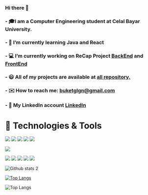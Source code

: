### Hi there 👋

###  - 🎓I am a Computer Engineering student at Celal Bayar University.
###  - 🌟  I’m currently learning Java and React
###  - 💻 I’m currently working on ReCap Project [BackEnd](https://github.com/buketglgn/ReCapProject) and [FrontEnd](https://github.com/buketglgn/recap-FrontEnd)
###  - 😃 All of my projects are available at [all repository.](https://github.com/buketglgn?tab=repositories)
###  - ✉️ How to reach me: buketglgn@gmail.com
###  - 🔗 My LinkedIn account [LinkedIn](https://www.linkedin.com/in/buket-g%C3%BClg%C3%BCn-3086aa1ba/)


 # 🔨 Technologies & Tools
 
<img src="https://img.shields.io/badge/C%23-239120?style=for-the-badge&logo=c-sharp&logoColor=white"></img>
<img src="https://img.shields.io/badge/.NET-5C2D91?style=for-the-badge&logo=.net&logoColor=white"></img>
<img src="https://img.shields.io/badge/Java-ED8B00?style=for-the-badge&logo=java&logoColor=white"></img>
<img src="https://img.shields.io/badge/Spring-6DB33F?style=for-the-badge&logo=spring&logoColor=white"></img>
<img src="https://img.shields.io/badge/Python-5C2D91?style=for-the-badge&logo=python&logoColor=white"></img>

<img src="https://img.shields.io/badge/Microsoft_SQL_Server-CC2927?style=for-the-badge&logo=microsoft-sql-server&logoColor=white"></img>

<img src="https://img.shields.io/badge/Angular-DD0031?style=for-the-badge&logo=angular&logoColor=white"></img>
<img src="https://img.shields.io/badge/TypeScript-007ACC?style=for-the-badge&logo=typescript&logoColor=white"></img>
<img src="https://img.shields.io/badge/Bootstrap-563D7C?style=for-the-badge&logo=bootstrap&logoColor=white"></img>
<img src="https://img.shields.io/badge/HTML5-E34F26?style=for-the-badge&logo=html5&logoColor=white"></img>
<img src="https://img.shields.io/badge/CSS3-1572B6?style=for-the-badge&logo=css3&logoColor=white"></img>

![Github stats 2](https://github-readme-stats.vercel.app/api?username=buketglgn&show_icons=true&theme=radical)

[![Top Langs](https://github-readme-stats.vercel.app/api/top-langs/?username=buketglgn&langs_count=8)](https://github.com/buketglgn/github-readme-stats)

![Top Langs](https://github-readme-stats.vercel.app/api/top-langs/?username=buketglgn&hide=javascript,css,scss,html&theme=tokyonight)
